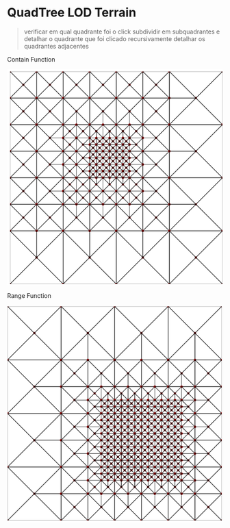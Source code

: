# QuadTree LOD Terrain

> verificar em qual quadrante foi o click
> subdividir em subquadrantes e detalhar o quadrante que foi clicado
> recursivamente detalhar os quadrantes adjacentes

Contain Function

![alt text](https://github.com/lschmidt7/quadtree-lod/blob/master/img/img3.png)

Range Function

![alt text](https://github.com/lschmidt7/quadtree-lod/blob/master/img/img1.png)